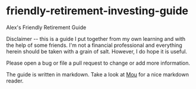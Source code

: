 # friendly-retirement-investing-guide
Alex's Friendly Retirement Guide

Disclaimer -- this is a guide I put together from my own learning and with the help of some friends. I'm not a financial professional and everything herein should be taken with a grain of salt. However, I do hope it is useful.

Please open a bug or file a pull request to change or add more information.

The guide is written in markdown. Take a look at [Mou](http://25.io/mou/) for a nice markdown reader.
